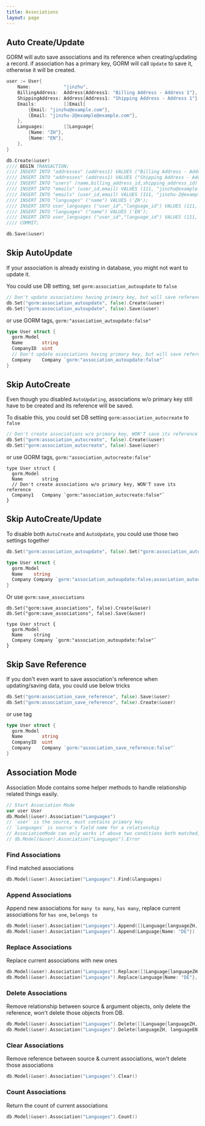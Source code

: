 ```yaml
---
title: Associations
layout: page
---
```

## Auto Create/Update

GORM will auto save associations and its reference when creating/updating a record. if association has a primary key, GORM will call `Update` to save it, otherwise it will be created.

```go
user := User{
    Name:            "jinzhu",
    BillingAddress:  Address{Address1: "Billing Address - Address 1"},
    ShippingAddress: Address{Address1: "Shipping Address - Address 1"},
    Emails:          []Email{
        {Email: "jinzhu@example.com"},
        {Email: "jinzhu-2@example@example.com"},
    },
    Languages:       []Language{
        {Name: "ZH"},
        {Name: "EN"},
    },
}

db.Create(&user)
//// BEGIN TRANSACTION;
//// INSERT INTO "addresses" (address1) VALUES ("Billing Address - Address 1");
//// INSERT INTO "addresses" (address1) VALUES ("Shipping Address - Address 1");
//// INSERT INTO "users" (name,billing_address_id,shipping_address_id) VALUES ("jinzhu", 1, 2);
//// INSERT INTO "emails" (user_id,email) VALUES (111, "jinzhu@example.com");
//// INSERT INTO "emails" (user_id,email) VALUES (111, "jinzhu-2@example.com");
//// INSERT INTO "languages" ("name") VALUES ('ZH');
//// INSERT INTO user_languages ("user_id","language_id") VALUES (111, 1);
//// INSERT INTO "languages" ("name") VALUES ('EN');
//// INSERT INTO user_languages ("user_id","language_id") VALUES (111, 2);
//// COMMIT;

db.Save(&user)
```

## Skip AutoUpdate

If your association is already existing in database, you might not want to update it.

You could use DB setting, set `gorm:association_autoupdate` to `false`

```go
// Don't update associations having primary key, but will save reference
db.Set("gorm:association_autoupdate", false).Create(&user)
db.Set("gorm:association_autoupdate", false).Save(&user)
```

or use GORM tags, `gorm:"association_autoupdate:false"`

```go
type User struct {
  gorm.Model
  Name       string
  CompanyID  uint
  // Don't update associations having primary key, but will save reference
  Company    Company `gorm:"association_autoupdate:false"`
}
```

## Skip AutoCreate

Even though you disabled `AutoUpdating`, associations w/o primary key still have to be created and its reference will be saved.

To disable this, you could set DB setting `gorm:association_autocreate` to `false`

```go
// Don't create associations w/o primary key, WON'T save its reference
db.Set("gorm:association_autocreate", false).Create(&user)
db.Set("gorm:association_autocreate", false).Save(&user)
```

or use GORM tags, `gorm:"association_autocreate:false"`

    type User struct {
      gorm.Model
      Name       string
      // Don't create associations w/o primary key, WON'T save its reference
      Company1   Company `gorm:"association_autocreate:false"`
    }
    

## Skip AutoCreate/Update

To disable both `AutoCreate` and `AutoUpdate`, you could use those two settings together

```go
db.Set("gorm:association_autoupdate", false).Set("gorm:association_autocreate", false).Create(&user)

type User struct {
  gorm.Model
  Name    string
  Company Company `gorm:"association_autoupdate:false;association_autocreate:false"`
}
```

Or use `gorm:save_associations`

    db.Set("gorm:save_associations", false).Create(&user)
    db.Set("gorm:save_associations", false).Save(&user)
    
    type User struct {
      gorm.Model
      Name    string
      Company Company `gorm:"association_autoupdate:false"`
    }
    

## Skip Save Reference

If you don't even want to save association's reference when updating/saving data, you could use below tricks

```go
db.Set("gorm:association_save_reference", false).Save(&user)
db.Set("gorm:association_save_reference", false).Create(&user)
```

or use tag

```go
type User struct {
  gorm.Model
  Name       string
  CompanyID  uint
  Company    Company `gorm:"association_save_reference:false"`
}
```

## Association Mode

Association Mode contains some helper methods to handle relationship related things easily.

```go
// Start Association Mode
var user User
db.Model(&user).Association("Languages")
// `user` is the source, must contains primary key
// `Languages` is source's field name for a relationship
// AssociationMode can only works if above two conditions both matched, check it ok or not:
// db.Model(&user).Association("Languages").Error
```

### Find Associations

Find matched associations

```go
db.Model(&user).Association("Languages").Find(&languages)
```

### Append Associations

Append new associations for `many to many`, `has many`, replace current associations for `has one`, `belongs to`

```go
db.Model(&user).Association("Languages").Append([]Language{languageZH, languageEN})
db.Model(&user).Association("Languages").Append(Language{Name: "DE"})
```

### Replace Associations

Replace current associations with new ones

```go
db.Model(&user).Association("Languages").Replace([]Language{languageZH, languageEN})
db.Model(&user).Association("Languages").Replace(Language{Name: "DE"}, languageEN)
```

### Delete Associations

Remove relationship between source & argument objects, only delete the reference, won't delete those objects from DB.

```go
db.Model(&user).Association("Languages").Delete([]Language{languageZH, languageEN})
db.Model(&user).Association("Languages").Delete(languageZH, languageEN)
```

### Clear Associations

Remove reference between source & current associations, won't delete those associations

```go
db.Model(&user).Association("Languages").Clear()
```

### Count Associations

Return the count of current associations

```go
db.Model(&user).Association("Languages").Count()
```